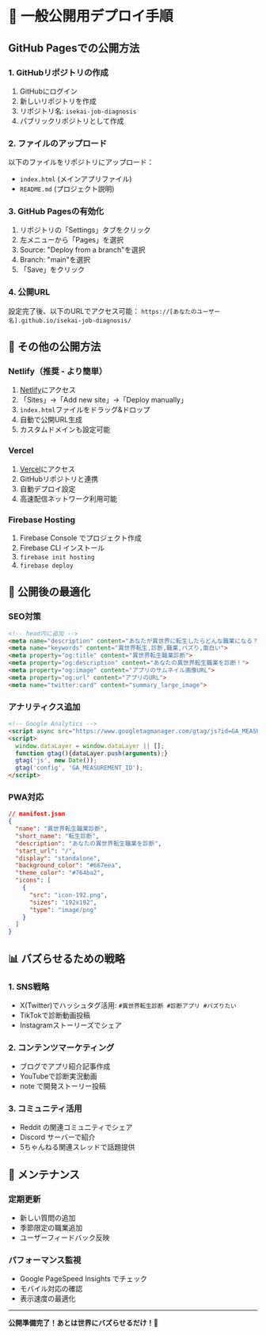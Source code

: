 # 🚀 一般公開用デプロイ手順

## GitHub Pagesでの公開方法

### 1. GitHubリポジトリの作成
1. GitHubにログイン
2. 新しいリポジトリを作成
3. リポジトリ名: `isekai-job-diagnosis`
4. パブリックリポジトリとして作成

### 2. ファイルのアップロード
以下のファイルをリポジトリにアップロード：
- `index.html` (メインアプリファイル)
- `README.md` (プロジェクト説明)

### 3. GitHub Pagesの有効化
1. リポジトリの「Settings」タブをクリック
2. 左メニューから「Pages」を選択
3. Source: "Deploy from a branch"を選択
4. Branch: "main"を選択
5. 「Save」をクリック

### 4. 公開URL
設定完了後、以下のURLでアクセス可能：
`https://[あなたのユーザー名].github.io/isekai-job-diagnosis/`

## 📱 その他の公開方法

### Netlify（推奨 - より簡単）
1. [Netlify](https://netlify.com)にアクセス
2. 「Sites」→「Add new site」→「Deploy manually」
3. `index.html`ファイルをドラッグ&ドロップ
4. 自動で公開URL生成
5. カスタムドメインも設定可能

### Vercel
1. [Vercel](https://vercel.com)にアクセス
2. GitHubリポジトリと連携
3. 自動デプロイ設定
4. 高速配信ネットワーク利用可能

### Firebase Hosting
1. Firebase Console でプロジェクト作成
2. Firebase CLI インストール
3. `firebase init hosting`
4. `firebase deploy`

## 🎯 公開後の最適化

### SEO対策
```html
<!-- head内に追加 -->
<meta name="description" content="あなたが異世界に転生したらどんな職業になる？面白い診断アプリで運命を占おう！">
<meta name="keywords" content="異世界転生,診断,職業,バズり,面白い">
<meta property="og:title" content="異世界転生職業診断">
<meta property="og:description" content="あなたの異世界転生職業を診断！">
<meta property="og:image" content="アプリのサムネイル画像URL">
<meta property="og:url" content="アプリのURL">
<meta name="twitter:card" content="summary_large_image">
```

### アナリティクス追加
```html
<!-- Google Analytics -->
<script async src="https://www.googletagmanager.com/gtag/js?id=GA_MEASUREMENT_ID"></script>
<script>
  window.dataLayer = window.dataLayer || [];
  function gtag(){dataLayer.push(arguments);}
  gtag('js', new Date());
  gtag('config', 'GA_MEASUREMENT_ID');
</script>
```

### PWA対応
```json
// manifest.json
{
  "name": "異世界転生職業診断",
  "short_name": "転生診断",
  "description": "あなたの異世界転生職業を診断",
  "start_url": "/",
  "display": "standalone",
  "background_color": "#667eea",
  "theme_color": "#764ba2",
  "icons": [
    {
      "src": "icon-192.png",
      "sizes": "192x192",
      "type": "image/png"
    }
  ]
}
```

## 📊 バズらせるための戦略

### 1. SNS戦略
- X(Twitter)でハッシュタグ活用: `#異世界転生診断 #診断アプリ #バズりたい`
- TikTokで診断動画投稿
- Instagramストーリーズでシェア

### 2. コンテンツマーケティング
- ブログでアプリ紹介記事作成
- YouTubeで診断実況動画
- note で開発ストーリー投稿

### 3. コミュニティ活用
- Reddit の関連コミュニティでシェア
- Discord サーバーで紹介
- 5ちゃんねる関連スレッドで話題提供

## 🔧 メンテナンス

### 定期更新
- 新しい質問の追加
- 季節限定の職業追加
- ユーザーフィードバック反映

### パフォーマンス監視
- Google PageSpeed Insights でチェック
- モバイル対応の確認
- 表示速度の最適化

---

**公開準備完了！あとは世界にバズらせるだけ！🚀**